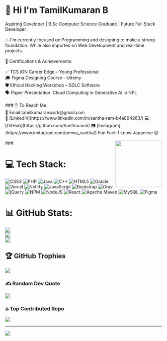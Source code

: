<h1>💫 Hi I'm TamilKumaran B </h1>
Aspiring Developer | B.Sc Computer Science Graduate | Future Full Stack Developer<br><br>
💥 I'm currently focused on Programming and designing to make a  strong foundation. While also imported on  Web Development and  real-time projects.<br><br>
🎯 Certifications & Achievements:<br><br>
✅ TCS iON Career Edge – Young Professional<br>
🎓 Figma  Designing Course - Udemy<br>
🛡️ Ethical Hacking Workshop – SDLC Software<br>
🗣️ Paper Presentation: Cloud Computing in Generative AI in NPL<br><br>
###
✋ To Reach Me:<br>
📧 Email:tamilkumaranwork@gmail.com <br>
💼 [LinkedIn](https://www.linkedin.com/in/santha-ram-b4a894263/)  
💻 [GitHub](https://github.com/Santharam5)
📷 [Instagram](https://www.instagram.com/orewa_santha/)
Fun Fact: I know Japanese 😄<br><br>


<img align="right" height="150" src="https://media3.giphy.com/media/v1.Y2lkPTc5MGI3NjExNm1zOHIwdDR2OXNuZjltMzZkY3QzMmd6cXg1c2xqcWI2ZmJ2dnFzcCZlcD12MV9pbnRlcm5hbF9naWZfYnlfaWQmY3Q9Zw/QDjpIL6oNCVZ4qzGs7/giphy.gif"  />
###

# 💻 Tech Stack:
![CSS3](https://img.shields.io/badge/css3-%231572B6.svg?style=flat&logo=css3&logoColor=white) ![PHP](https://img.shields.io/badge/php-%23777BB4.svg?style=flat&logo=php&logoColor=white) ![Java](https://img.shields.io/badge/java-%23ED8B00.svg?style=flat&logo=openjdk&logoColor=white) ![C++](https://img.shields.io/badge/c++-%2300599C.svg?style=flat&logo=c%2B%2B&logoColor=white) ![HTML5](https://img.shields.io/badge/html5-%23E34F26.svg?style=flat&logo=html5&logoColor=white) ![Oracle](https://img.shields.io/badge/Oracle-F80000?style=flat&logo=oracle&logoColor=white) ![Vercel](https://img.shields.io/badge/vercel-%23000000.svg?style=flat&logo=vercel&logoColor=white) ![Netlify](https://img.shields.io/badge/netlify-%23000000.svg?style=flat&logo=netlify&logoColor=#00C7B7) ![JavaScript](https://img.shields.io/badge/javascript-%23323330.svg?style=flat&logo=javascript&logoColor=%23F7DF1E) ![Bootstrap](https://img.shields.io/badge/bootstrap-%238511FA.svg?style=flat&logo=bootstrap&logoColor=white) ![Grav](https://img.shields.io/badge/grav-%23FFFFFF.svg?style=flat&logo=grav&logoColor=221E1F) ![jQuery](https://img.shields.io/badge/jquery-%230769AD.svg?style=flat&logo=jquery&logoColor=white) ![NPM](https://img.shields.io/badge/NPM-%23CB3837.svg?style=flat&logo=npm&logoColor=white) ![NodeJS](https://img.shields.io/badge/node.js-6DA55F?style=flat&logo=node.js&logoColor=white) ![React](https://img.shields.io/badge/react-%2320232a.svg?style=flat&logo=react&logoColor=%2361DAFB) ![Apache Maven](https://img.shields.io/badge/Apache%20Maven-C71A36?style=flat&logo=Apache%20Maven&logoColor=white) ![MySQL](https://img.shields.io/badge/mysql-4479A1.svg?style=flat&logo=mysql&logoColor=white) ![Figma](https://img.shields.io/badge/figma-%23F24E1E.svg?style=flat&logo=figma&logoColor=white)
# 📊 GitHub Stats:
![](https://github-readme-stats.vercel.app/api?username=Tamil-08&theme=radical&hide_border=true&include_all_commits=true&count_private=true)<br/>
![](https://nirzak-streak-stats.vercel.app/?user=Tamil-08&theme=radical&hide_border=true)<br/>
![](https://github-readme-stats.vercel.app/api/top-langs/?username=Tamil-08&theme=radical&hide_border=true&include_all_commits=true&count_private=true&layout=compact)

## 🏆 GitHub Trophies
![](https://github-profile-trophy.vercel.app/?username=Tamil-08&theme=radical&no-frame=false&no-bg=true&margin-w=4)

### ✍️ Random Dev Quote
![](https://quotes-github-readme.vercel.app/api?type=horizontal&theme=radical)

### 🔝 Top Contributed Repo
![](https://github-contributor-stats.vercel.app/api?username=Tamil-08&limit=5&theme=dark&combine_all_yearly_contributions=true)

---
[![](https://visitcount.itsvg.in/api?id=Tamil-08&icon=3&color=13)](https://visitcount.itsvg.in)

<!-- Proudly created with GPRM ( https://gprm.itsvg.in ) -->
